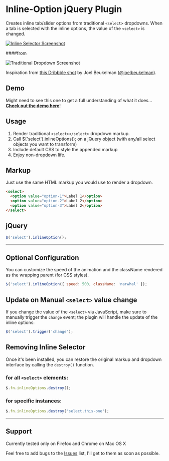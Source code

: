# Inline-Option jQuery Plugin

Creates inline tab/slider options from traditional `<select>` dropdowns.  When a tab is selected with the inline options, the value of the `<select>` is changed.

[![Inline Selector Screenshot](http://f.cl.ly/items/2b0W3k2c1o0X3V262p32/Screen%20Shot%202011-11-13%20at%2010.22.43%20PM.png "Inline Selector Screenshot")](http://brianpartridge.com/lab/inline-selector/demo/)

####from

![Traditional Dropdown Screenshot](http://f.cl.ly/items/2Z1A3J1W1N1m0E2e272w/Screen%20Shot%202011-11-13%20at%2010.24.15%20PM.png "Traditional Dropdown Screenshot")

Inspiration from [this Dribbble shot](http://dribbble.com/shots/313794-AppStack-GUI "AppStack GUI") by Joel Beukelman ([@joelbeukelman](https://twitter.com/joelbeukelman "Joel Buekelman on Twitter")).

## Demo

Might need to see this one to get a full understanding of what it does... [**Check out the demo here**](http://brianpartridge.com/lab/inline-selector/demo/ "Inline Selector jQuery Plugin Demo")! 

## Usage

1. Render traditional `<select></select>` dropdown markup.
2. Call $('select').inlineOptions(); on a jQuery object (with any/all select objects you want to transform)
3. Include default CSS to style the appended markup
4. Enjoy non-dropdown life.

## Markup

Just use the same HTML markup you would use to render a dropdown.

``` html
<select>
  <option value="option-1">Label 1</option>
  <option value="option-2">Label 2</option>
  <option value="option-3">Label 2</option>
</select>
```

## jQuery

``` js
$('select').inlineOption();
```

*****

## Optional Configuration

You can customize the speed of the animation and the className rendered as the wrapping parent (for CSS styles).

``` js
$('select').inlineOption({ speed: 500, className: 'narwhal' });
```

## Update on Manual `<select>` value change

If you change the value of the `<select>` via JavaScript, make sure to manually trigger the `change` event; the plugin will handle the update of the inline options:

``` js
$('select').trigger('change');
```

## Removing Inline Selector

Once it's been installed, you can restore the original markup and dropdown interface by calling the `destroy()` function.

### for all `<select>` elements:

``` js
$.fn.inlineOptions.destroy();
```

### for specific instances:

``` js
$.fn.inlineOptions.destroy('select.this-one');
```

*****

## Support

Currently tested only on Firefox and Chrome on Mac OS X

Feel free to add bugs to the [Issues](https://github.com/bpartridge83/jQuery-inlineOptions-Plugin/issues) list, I'll get to them as soon as possible.
